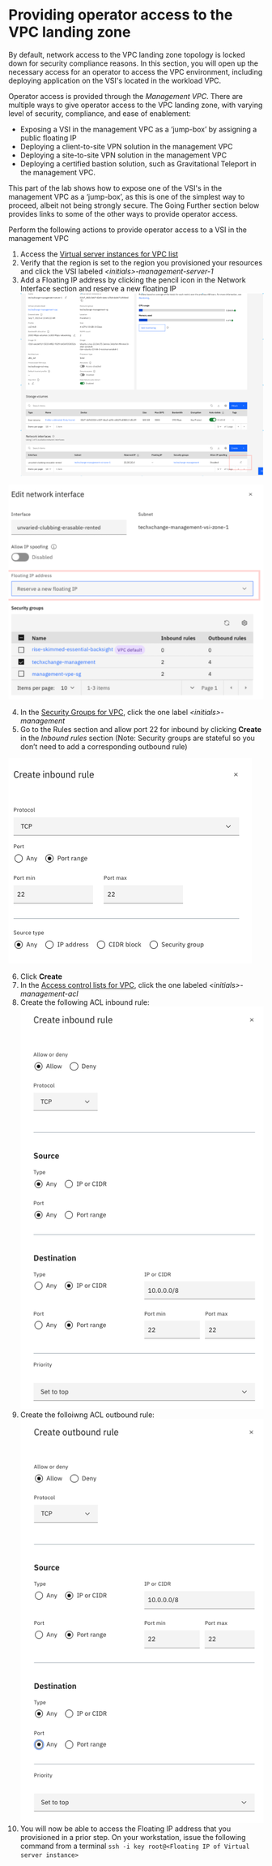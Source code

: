 # Providing operator access to the VPC landing zone

By default, network access to the VPC landing zone topology is locked down for security compliance reasons. In this section, you will open up the necessary access for an operator to access the VPC environment, including deploying application on the VSI's located in the workload VPC.

Operator access is provided through the _Management VPC_. There are multiple ways to give operator access to the VPC landing zone, with varying level of security, compliance, and ease of enablement:

- Exposing a VSI in the management VPC as a ‘jump-box’ by assigning a public floating IP
- Deploying a client-to-site VPN solution in the management VPC
- Deploying a site-to-site VPN solution in the management VPC
- Deploying a certified bastion solution, such as Gravitational Teleport in the management VPC.

This part of the lab shows how to expose one of the VSI's in the management VPC as a ‘jump-box’, as this is one of the simplest way to proceed, albeit not being strongly secure. The Going Further section below provides links to some of the other ways to provide operator access.

Perform the following actions to provide operator access to a VSI in the management VPC

1. Access the [Virtual server instances for VPC list](https://cloud.ibm.com/vpc-ext/compute/vs)
2. Verify that the region is set to the region you provisioned your resources and click the VSI labeled _&lt;initials&gt;-management-server-1_
3. Add a Floating IP address by clicking the pencil icon in the Network Interface section and reserve a new floating IP
   ![Pencil icon](../images/part1-20-network-int-pencil.png)

![Floating IP](../images/part1-20-floating-ip.png)

4. In the [Security Groups for VPC](https://cloud.ibm.com/vpc-ext/network/securityGroups), click the one label _&lt;initials&gt;-management_
5. Go to the Rules section and allow port 22 for inbound by clicking **Create** in the _Inbound rules_ section (Note: Security groups are stateful so you don’t need to add a corresponding outbound rule)

![Allow SSH in Security group](../images/part1-20-ssh-sg.png)

6. Click **Create**
7. In the [Access control lists for VPC](https://cloud.ibm.com/vpc-ext/network/acl), click the one labeled _&lt;initials&gt;-management-acl_
8. Create the following ACL inbound rule:
   ![SSH ACL Inbound rule](../images/part1-20-ssh-acl-inbound.png)
9. Create the folloiwng ACL outbound rule:
   ![SSH ACL Outbound rule](../images/part1-20-ssh-acl-outbound.png)
10. You will now be able to access the Floating IP address that you provisioned in a prior step. On your workstation, issue the following command from a terminal
    `ssh -i key root@<Floating IP of Virtual server instance>`
